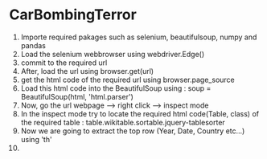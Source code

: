 # CarBombingTerror

1. Importe required pakages such as selenium, beautifulsoup, numpy and pandas
2. Load the selenium webbrowser using webdriver.Edge()
3. commit to the required url
4. After, load the url using browser.get(url)
5. get the html code of the required url using browser.page_source
6. Load this html code into the BeautifulSoup using : soup = BeautifulSoup(html, 'html.parser')
7. Now, go the url webpage --> right click --> inspect mode
8. In the inspect mode try to locate the required html code(Table, class) of the required table : table.wikitable.sortable.jquery-tablesorter
9. Now we are going to extract the top row (Year, Date, Country etc...) using 'th'
10. 
